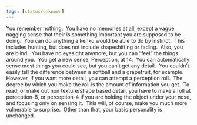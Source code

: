 ```yaml
---
tags: [status/unknown]
---
```


You remember nothing.  You have no memories at all, except a vague nagging sense that their is something important you are supposed to be doing.  You can do anything a kenku would be able to do by instinct.  This includes hunting, but does not include shapeshifting or fading.  Also, you are blind.  You have no eyesight anymore, but you can “feel” the things around you.  You get a new sense, Perception, at 14.  You can automatically sense most things you could see, but you can’t get any detail.  You couldn’t easily tell the difference between a softball and a grapefruit, for example.  However, if you want more detail, you can attempt a perception roll.  The degree by which you make the roll is the amount of information you get.  To read, or make out non texture/shape based detail, you have to make a roll at perception-8, or perception-4 if you are holding the object under your nose, and focusing only on sensing it.  This will, of course, make you much more vulnerable to surprise.  Other than that, your basic personality is unchanged.